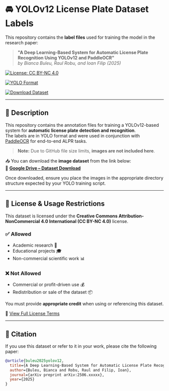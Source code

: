 # 🚘 YOLOv12 License Plate Dataset Labels

This repository contains the **label files** used for training the model in the research paper:

> **"A Deep Learning-Based System for Automatic License Plate Recognition Using YOLOv12 and PaddleOCR"**  
> *by Bianca Buleu, Raul Robu, and Ioan Filip (2025)*

[![License: CC BY-NC 4.0](https://img.shields.io/badge/License-CC%20BY--NC%204.0-blue.svg)](https://creativecommons.org/licenses/by-nc/4.0/)

[![YOLO Format](https://img.shields.io/badge/Format-YOLOv12-yellow.svg)](https://docs.ultralytics.com/models/yolo12/)

[![Download Dataset](https://img.shields.io/badge/Download-Google%20Drive-green)](https://drive.google.com/drive/folders/1HxeEThUEUx3_tDeSoEhc_8g6hX2RZhIo?usp=sharing)

---

## 📂 Description

This repository contains the annotation files for training a YOLOv12-based system for **automatic license plate detection and recognition**.  
The labels are in YOLO format and were used in conjunction with [PaddleOCR](https://paddlepaddle.github.io/PaddleOCR/v3.0.0/) for end-to-end ALPR tasks.

> **Note:** Due to GitHub file size limits, **images are not included here**.

📥 You can download the **image dataset** from the link below:  
🔗 [**Google Drive – Dataset Download**](https://drive.google.com/drive/folders/1HxeEThUEUx3_tDeSoEhc_8g6hX2RZhIo?usp=sharing)

Once downloaded, ensure you place the images in the appropriate directory structure expected by your YOLO training script.

---

## 📜 License & Usage Restrictions

This dataset is licensed under the **Creative Commons Attribution-NonCommercial 4.0 International (CC BY-NC 4.0)** license.

### ✅ Allowed
- Academic research 🧪  
- Educational projects 🎓  
- Non-commercial scientific work 📊  

### ❌ Not Allowed
- Commercial or profit-driven use 💰  
- Redistribution or sale of the dataset 📦  

You must provide **appropriate credit** when using or referencing this dataset.

🔗 [View Full License Terms](https://creativecommons.org/licenses/by-nc/4.0/)

---

## 📝 Citation

If you use this dataset or refer to it in your work, please cite the following paper:

```bibtex
@article{buleu2025yolov12,
  title={A Deep Learning-Based System for Automatic License Plate Recognition Using YOLOv12 and PaddleOCR},
  author={Buleu, Bianca and Robu, Raul and Filip, Ioan},
  journal={arXiv preprint arXiv:2506.xxxxx},
  year={2025}
}
